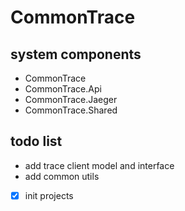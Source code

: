 # CommonTrace

## system components

- CommonTrace
- CommonTrace.Api
- CommonTrace.Jaeger
- CommonTrace.Shared

## todo list

- add trace client model and interface
- add common utils
- [x] init projects